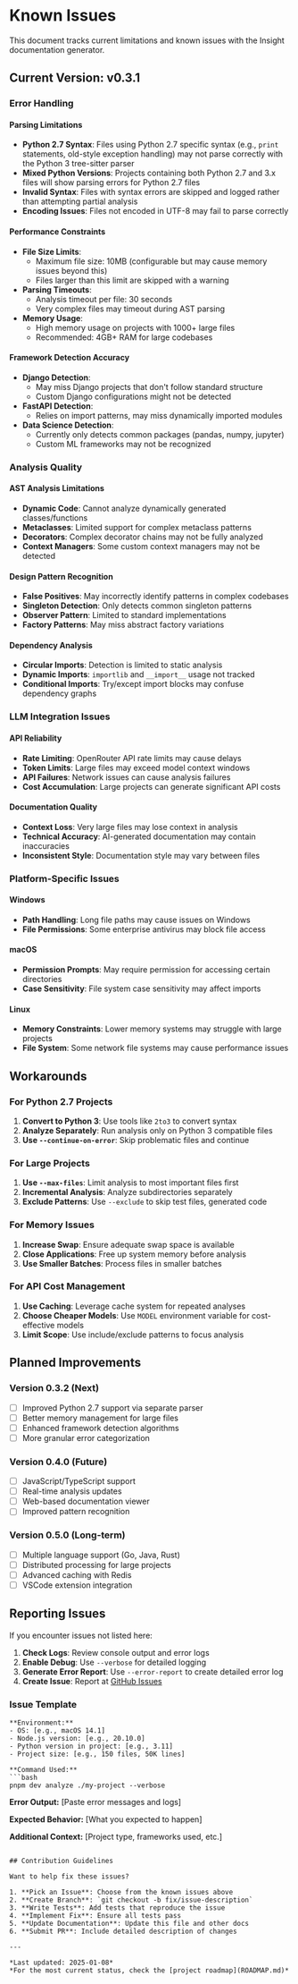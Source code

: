# Known Issues

This document tracks current limitations and known issues with the Insight documentation generator.

## Current Version: v0.3.1

### Error Handling

#### Parsing Limitations
- **Python 2.7 Syntax**: Files using Python 2.7 specific syntax (e.g., `print` statements, old-style exception handling) may not parse correctly with the Python 3 tree-sitter parser
- **Mixed Python Versions**: Projects containing both Python 2.7 and 3.x files will show parsing errors for Python 2.7 files
- **Invalid Syntax**: Files with syntax errors are skipped and logged rather than attempting partial analysis
- **Encoding Issues**: Files not encoded in UTF-8 may fail to parse correctly

#### Performance Constraints
- **File Size Limits**: 
  - Maximum file size: 10MB (configurable but may cause memory issues beyond this)
  - Files larger than this limit are skipped with a warning
- **Parsing Timeouts**: 
  - Analysis timeout per file: 30 seconds
  - Very complex files may timeout during AST parsing
- **Memory Usage**: 
  - High memory usage on projects with 1000+ large files
  - Recommended: 4GB+ RAM for large codebases

#### Framework Detection Accuracy
- **Django Detection**: 
  - May miss Django projects that don't follow standard structure
  - Custom Django configurations might not be detected
- **FastAPI Detection**: 
  - Relies on import patterns, may miss dynamically imported modules
- **Data Science Detection**: 
  - Currently only detects common packages (pandas, numpy, jupyter)
  - Custom ML frameworks may not be recognized

### Analysis Quality

#### AST Analysis Limitations
- **Dynamic Code**: Cannot analyze dynamically generated classes/functions
- **Metaclasses**: Limited support for complex metaclass patterns
- **Decorators**: Complex decorator chains may not be fully analyzed
- **Context Managers**: Some custom context managers may not be detected

#### Design Pattern Recognition
- **False Positives**: May incorrectly identify patterns in complex codebases
- **Singleton Detection**: Only detects common singleton patterns
- **Observer Pattern**: Limited to standard implementations
- **Factory Patterns**: May miss abstract factory variations

#### Dependency Analysis
- **Circular Imports**: Detection is limited to static analysis
- **Dynamic Imports**: `importlib` and `__import__` usage not tracked
- **Conditional Imports**: Try/except import blocks may confuse dependency graphs

### LLM Integration Issues

#### API Reliability
- **Rate Limiting**: OpenRouter API rate limits may cause delays
- **Token Limits**: Large files may exceed model context windows
- **API Failures**: Network issues can cause analysis failures
- **Cost Accumulation**: Large projects can generate significant API costs

#### Documentation Quality
- **Context Loss**: Very large files may lose context in analysis
- **Technical Accuracy**: AI-generated documentation may contain inaccuracies
- **Inconsistent Style**: Documentation style may vary between files

### Platform-Specific Issues

#### Windows
- **Path Handling**: Long file paths may cause issues on Windows
- **File Permissions**: Some enterprise antivirus may block file access

#### macOS
- **Permission Prompts**: May require permission for accessing certain directories
- **Case Sensitivity**: File system case sensitivity may affect imports

#### Linux
- **Memory Constraints**: Lower memory systems may struggle with large projects
- **File System**: Some network file systems may cause performance issues

## Workarounds

### For Python 2.7 Projects
1. **Convert to Python 3**: Use tools like `2to3` to convert syntax
2. **Analyze Separately**: Run analysis only on Python 3 compatible files
3. **Use `--continue-on-error`**: Skip problematic files and continue

### For Large Projects
1. **Use `--max-files`**: Limit analysis to most important files first
2. **Incremental Analysis**: Analyze subdirectories separately
3. **Exclude Patterns**: Use `--exclude` to skip test files, generated code

### For Memory Issues
1. **Increase Swap**: Ensure adequate swap space is available
2. **Close Applications**: Free up system memory before analysis
3. **Use Smaller Batches**: Process files in smaller batches

### For API Cost Management
1. **Use Caching**: Leverage cache system for repeated analyses
2. **Choose Cheaper Models**: Use `MODEL` environment variable for cost-effective models
3. **Limit Scope**: Use include/exclude patterns to focus analysis

## Planned Improvements

### Version 0.3.2 (Next)
- [ ] Improved Python 2.7 support via separate parser
- [ ] Better memory management for large files
- [ ] Enhanced framework detection algorithms
- [ ] More granular error categorization

### Version 0.4.0 (Future)
- [ ] JavaScript/TypeScript support
- [ ] Real-time analysis updates
- [ ] Web-based documentation viewer
- [ ] Improved pattern recognition

### Version 0.5.0 (Long-term)
- [ ] Multiple language support (Go, Java, Rust)
- [ ] Distributed processing for large projects
- [ ] Advanced caching with Redis
- [ ] VSCode extension integration

## Reporting Issues

If you encounter issues not listed here:

1. **Check Logs**: Review console output and error logs
2. **Enable Debug**: Use `--verbose` for detailed logging
3. **Generate Error Report**: Use `--error-report` to create detailed error log
4. **Create Issue**: Report at [GitHub Issues](https://github.com/jackypanster/insight/issues)

### Issue Template
```
**Environment:**
- OS: [e.g., macOS 14.1]
- Node.js version: [e.g., 20.10.0]
- Python version in project: [e.g., 3.11]
- Project size: [e.g., 150 files, 50K lines]

**Command Used:**
```bash
pnpm dev analyze ./my-project --verbose
```

**Error Output:**
[Paste error messages and logs]

**Expected Behavior:**
[What you expected to happen]

**Additional Context:**
[Project type, frameworks used, etc.]
```

## Contribution Guidelines

Want to help fix these issues?

1. **Pick an Issue**: Choose from the known issues above
2. **Create Branch**: `git checkout -b fix/issue-description`
3. **Write Tests**: Add tests that reproduce the issue
4. **Implement Fix**: Ensure all tests pass
5. **Update Documentation**: Update this file and other docs
6. **Submit PR**: Include detailed description of changes

---

*Last updated: 2025-01-08*
*For the most current status, check the [project roadmap](ROADMAP.md)*
